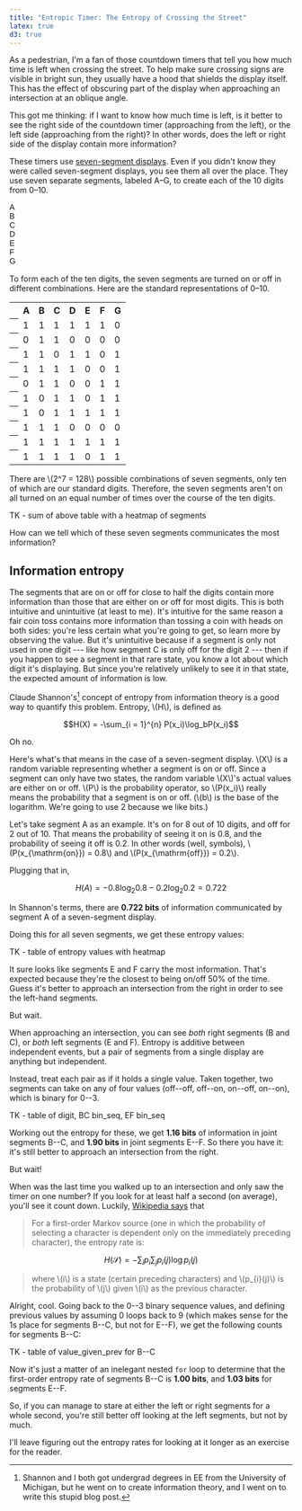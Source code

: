 ```yaml
---
title: "Entropic Timer: The Entropy of Crossing the Street"
latex: true
d3: true
---
```


<link rel="stylesheet" type="text/css" href="{{site.baseurl}}/post-uploads/7-segment-display/7-segment-display.css">

<style>
#{{ page.title | slugify }} .bigDigit {
  --height: 300px;
  font-family: 'Helvetica', sans-serif;
  margin-bottom: 15px;
}

#{{ page.title | slugify }} table .rowHeader .digit {
  --height: 32px;
  vertical-align: top;
}
</style>

As a pedestrian, I'm a fan of those countdown timers that tell you how much time is left when crossing the street. To help make sure crossing signs are visible in bright sun, they usually have a hood that shields the display itself. This has the effect of obscuring part of the display when approaching an intersection at an oblique angle.

This got me thinking: if I want to know how much time is left, is it better to see the right side of the countdown timer (approaching from the left), or the left side (approaching from the right)? In other words, does the left or right side of the display contain more information?

These timers use [seven-segment displays](tk). Even if you didn't know they were called seven-segment displays, you see them all over the place. They use seven separate segments, labeled A–G, to create each of the 10 digits from 0–10.

<div class="digit bigDigit">
  <div class="segment segA on"></div>
  <div class="label segA">A</div>
  <div class="segment segB on"></div>
  <div class="label segB">B</div>
  <div class="segment segC on"></div>
  <div class="label segC">C</div>
  <div class="segment segD on"></div>
  <div class="label segD">D</div>
  <div class="segment segE on"></div>
  <div class="label segE">E</div>
  <div class="segment segF on"></div>
  <div class="label segF">F</div>
  <div class="segment segG on"></div>
  <div class="label segG">G</div>
</div>

To form each of the ten digits, the seven segments are turned on or off in different combinations. Here are the standard representations of 0–10.

<table class="segmentDigitTable">
    <tr><td></td><th>A</th><th>B</th><th>C</th><th>D</th><th>E</th><th>F</th><th>G</th></tr>
    <tr>
        <th class="rowHeader">
            <div class="digit digZero">
              <div class="segment segA"></div>
              <div class="segment segB"></div>
              <div class="segment segC"></div>
              <div class="segment segD"></div>
              <div class="segment segE"></div>
              <div class="segment segF"></div>
              <div class="segment segG"></div>
            </div>
        </th>
        <td>1</td><td>1</td><td>1</td><td>1</td><td>1</td><td>1</td><td>0</td></tr>
    <tr>
        <th class="rowHeader">
            <div class="digit digOne">
              <div class="segment segA"></div>
              <div class="segment segB"></div>
              <div class="segment segC"></div>
              <div class="segment segD"></div>
              <div class="segment segE"></div>
              <div class="segment segF"></div>
              <div class="segment segG"></div>
            </div>
        </th>
        <td>0</td><td>1</td><td>1</td><td>0</td><td>0</td><td>0</td><td>0</td></tr>
    <tr>
        <th class="rowHeader">
            <div class="digit digTwo">
              <div class="segment segA"></div>
              <div class="segment segB"></div>
              <div class="segment segC"></div>
              <div class="segment segD"></div>
              <div class="segment segE"></div>
              <div class="segment segF"></div>
              <div class="segment segG"></div>
            </div>
        </th>
        <td>1</td><td>1</td><td>0</td><td>1</td><td>1</td><td>0</td><td>1</td></tr>
    <tr>
        <th class="rowHeader">
            <div class="digit digThree">
              <div class="segment segA"></div>
              <div class="segment segB"></div>
              <div class="segment segC"></div>
              <div class="segment segD"></div>
              <div class="segment segE"></div>
              <div class="segment segF"></div>
              <div class="segment segG"></div>
            </div>
        </th>
        <td>1</td><td>1</td><td>1</td><td>1</td><td>0</td><td>0</td><td>1</td></tr>
    <tr>
        <th class="rowHeader">
            <div class="digit digFour">
              <div class="segment segA"></div>
              <div class="segment segB"></div>
              <div class="segment segC"></div>
              <div class="segment segD"></div>
              <div class="segment segE"></div>
              <div class="segment segF"></div>
              <div class="segment segG"></div>
            </div>
        </th>
        <td>0</td><td>1</td><td>1</td><td>0</td><td>0</td><td>1</td><td>1</td></tr>
    <tr>
        <th class="rowHeader">
            <div class="digit digFive">
              <div class="segment segA"></div>
              <div class="segment segB"></div>
              <div class="segment segC"></div>
              <div class="segment segD"></div>
              <div class="segment segE"></div>
              <div class="segment segF"></div>
              <div class="segment segG"></div>
            </div>
            </th>
        <td>1</td><td>0</td><td>1</td><td>1</td><td>0</td><td>1</td><td>1</td></tr>
    <tr>
        <th class="rowHeader">
            <div class="digit digSix">
              <div class="segment segA"></div>
              <div class="segment segB"></div>
              <div class="segment segC"></div>
              <div class="segment segD"></div>
              <div class="segment segE"></div>
              <div class="segment segF"></div>
              <div class="segment segG"></div>
            </div>
        </th>
        <td>1</td><td>0</td><td>1</td><td>1</td><td>1</td><td>1</td><td>1</td></tr>
    <tr>
        <th class="rowHeader">
            <div class="digit digSeven">
              <div class="segment segA"></div>
              <div class="segment segB"></div>
              <div class="segment segC"></div>
              <div class="segment segD"></div>
              <div class="segment segE"></div>
              <div class="segment segF"></div>
              <div class="segment segG"></div>
            </div>
        </th>
        <td>1</td><td>1</td><td>1</td><td>0</td><td>0</td><td>0</td><td>0</td></tr>
    <tr>
        <th class="rowHeader">
            <div class="digit digEight">
              <div class="segment segA"></div>
              <div class="segment segB"></div>
              <div class="segment segC"></div>
              <div class="segment segD"></div>
              <div class="segment segE"></div>
              <div class="segment segF"></div>
              <div class="segment segG"></div>
            </div>
        </th>
        <td>1</td><td>1</td><td>1</td><td>1</td><td>1</td><td>1</td><td>1</td></tr>
    <tr>
        <th class="rowHeader">
            <div class="digit digNine">
              <div class="segment segA"></div>
              <div class="segment segB"></div>
              <div class="segment segC"></div>
              <div class="segment segD"></div>
              <div class="segment segE"></div>
              <div class="segment segF"></div>
              <div class="segment segG"></div>
            </div>
        </th>
        <td>1</td><td>1</td><td>1</td><td>1</td><td>0</td><td>1</td><td>1</td></tr>
</table>

There are \\(2^7 = 128\\) possible combinations of seven segments, only ten of which are our standard digits. Therefore, the seven segments aren't on all turned on an equal number of times over the course of the ten digits.

TK - sum of above table with a heatmap of segments

How can we tell which of these seven segments communicates the most information?

## Information entropy

The segments that are on or off for close to half the digits contain more information than those that are either on or off for most digits. This is both intuitive and unintuitive (at least to me). It's intuitive for the same reason a fair coin toss contains more information than tossing a coin with heads on both sides: you're less certain what you're going to get, so learn more by observing the value. But it's unintuitive because if a segment is only not used in one digit --- like how segment C is only off for the digit 2 --- then if you happen to see a segment in that rare state, you know a lot about which digit it's displaying. But since you're relatively unlikely to see it in that state, the expected amount of information is low.

Claude Shannon's[^1] concept of entropy from information theory is a good way to quantify this problem. Entropy, \\(H\\), is defined as

$$H(X) = -\sum_{i = 1}^{n} P(x_i)\log_bP(x_i)$$

Oh no.

Here's what's that means in the case of a seven-segment display. \\(X\\) is a random variable representing whether a segment is on or off. Since a segment can only have two states, the random variable \\(X\\)'s actual values are either on or off. \\(P\\) is the probability operator, so \\(P(x_i)\\) really means the probability that a segment is on or off. (\\(b\\) is the base of the logarithm. We're going to use 2 because we like bits.)

Let's take segment A as an example. It's on for 8 out of 10 digits, and off for 2 out of 10. That means the probability of seeing it on is 0.8, and the probability of seeing it off is 0.2. In other words (well, symbols), \\(P(x_{\mathrm{on}}) = 0.8\\) and \\(P(x_{\mathrm{off}}) = 0.2\\).

Plugging that in,

$$H(A) = -0.8\log_2 0.8 - 0.2\log_2 0.2 = 0.722$$

In Shannon's terms, there are **0.722 bits** of information communicated by segment A of a seven-segment display.

Doing this for all seven segments, we get these entropy values:

TK - table of entropy values with heatmap

It sure looks like segments E and F carry the most information. That's expected because they're the closest to being on/off 50% of the time. Guess it's better to approach an intersection from the right in order to see the left-hand segments.

But wait.

When approaching an intersection, you can see *both* right segments (B and C), or *both* left segments (E and F). Entropy is additive between independent events, but a pair of segments from a single display are anything but independent.

Instead, treat each pair as if it holds a single value. Taken together, two segments can take on any of four values (off--off, off--on, on--off, on--on), which is binary for 0--3.

TK - table of digit, BC bin_seq, EF bin_seq

Working out the entropy for these, we get **1.16 bits** of information in joint segments B--C, and **1.90 bits** in joint segments E--F. So there you have it: it's still better to approach an intersection from the right.

But wait!

When was the last time you walked up to an intersection and only saw the timer on one number? If you look for at least half a second (on average), you'll see it count down. Luckily, [Wikipedia says](https://en.wikipedia.org/wiki/Entropy_(information_theory)#Data_as_a_Markov_process) that

> For a first-order Markov source (one in which the probability of selecting a character is dependent only on the immediately preceding character), the entropy rate is:

$$H(\mathcal{S}) = -\sum_i p_i\sum_jp_i(j)\log p_i(j)$$

> where \\(i\\) is a state (certain preceding characters) and \\(p_{i}(j)\\) is the probability of \\(j\\) given \\(i\\) as the previous character.

Alright, cool. Going back to the 0--3 binary sequence values, and defining previous values by assuming 0 loops back to 9 (which makes sense for the 1s place for segments B--C, but not for E--F), we get the following counts for segments B--C:

TK - table of value_given_prev for B--C

Now it's just a matter of an inelegant nested `for` loop to determine that the first-order entropy rate of segments B--C is **1.00 bits**, and **1.03 bits** for segments E--F.

So, if you can manage to stare at either the left or right segments for a whole second, you're still better off looking at the left segments, but not by much.

I'll leave figuring out the entropy rates for looking at it longer as an exercise for the reader.

[^1]: Shannon and I both got undergrad degrees in EE from the University of Michigan, but he went on to create information theory, and I went on to write this stupid blog post.

<script>
class {{ page.title | slugify | capitalize | replace: "-", "" }} {
  constructor(container) {
    this.container = container;
    this.segmentDigitTable =  this.container.select(".segmentDigitTable");
  }
}
let {{ page.title | slugify | replace: "-", "" }} = new {{ page.title | slugify | capitalize | replace: "-", "" }}(d3.select("#{{ page.title | slugify }}"));
</script>
